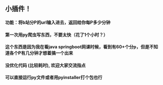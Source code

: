 小插件！
---
#### 功能：将b站分P的url输入进去，返回给你每P多少分钟

#### 第一次用py爬虫写东西，不要太快（花了1个小时？）
#### 这个东西是因为我在看java springboot网课时候，看到有60+个分p，但是不知道各个P有几分钟才想着搞一个出来
#### 没优化代码 (比较耗时), 欢迎大家交流指点
#### 可以直接运行py文件或者用pyinstaller打个包也行
